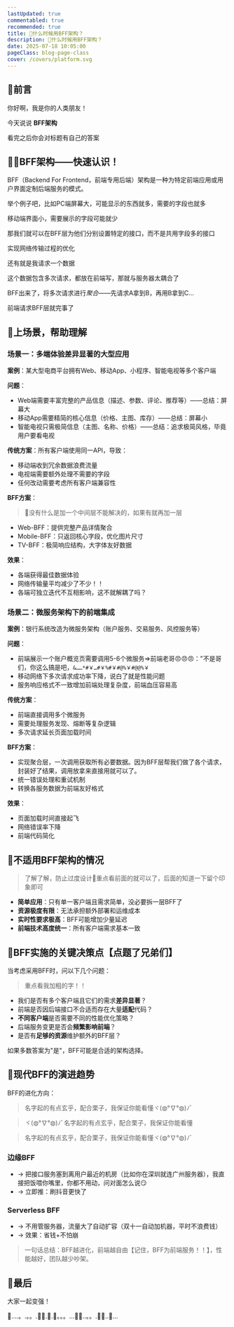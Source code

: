 ```yaml
---
lastUpdated: true
commentabled: true
recommended: true
title: 🤔什么时候用BFF架构？
description: 🤔什么时候用BFF架构？
date: 2025-07-18 10:05:00 
pageClass: blog-page-class
cover: /covers/platform.svg
---
```


## 🍃前言 ##

你好啊，我是你的人类朋友！

今天说说 **BFF架构**

看完之后你会对标题有自己的答案

## 🏃‍♂️BFF架构——快速认识！ ##

BFF（Backend For Frontend，前端专用后端）架构是一种为特定前端应用或用户界面定制后端服务的模式。

举个例子吧，比如PC端屏幕大，可能显示的东西就多，需要的字段也就多

移动端界面小，需要展示的字段可能就少

那我们就可以在BFF层为他们分别设置特定的接口，而不是共用字段多的接口

实现网络传输过程的优化

还有就是我请求一个数据

这个数据包含多次请求，都放在前端写，那就与服务器太耦合了

BFF出来了，将多次请求进行*聚合*——先请求A拿到B，再用B拿到C...

前端请求BFF层就完事了

## 🌰上场景，帮助理解 ##

### 场景一：多端体验差异显著的大型应用 ###

**案例**：某大型电商平台拥有Web、移动App、小程序、智能电视等多个客户端

**问题**：

- Web端需要丰富完整的产品信息（描述、参数、评论、推荐等）——总结：屏幕大
- 移动App需要精简的核心信息（价格、主图、库存）——总结：屏幕小
- 智能电视只需极简信息（主图、名称、价格）——总结：追求极简风格，毕竟用户要看电视

**传统方案**：所有客户端使用同一API，导致：

- 移动端收到冗余数据浪费流量
- 电视端需要额外处理不需要的字段
- 任何改动需要考虑所有客户端兼容性

**BFF方案**：

> 🤔没有什么是加一个中间层不能解决的，如果有就再加一层

- Web-BFF：提供完整产品详情聚合
- Mobile-BFF：只返回核心字段，优化图片尺寸
- TV-BFF：极简响应结构，大字体友好数据

**效果**：

- 各端获得最佳数据体验
- 网络传输量平均减少了不少！！
- 各端可独立迭代不互相影响，这不就解耦了吗？

### 场景二：微服务架构下的前端集成 ###

**案例**：银行系统改造为微服务架构（账户服务、交易服务、风控服务等）

**问题**：

- 前端展示一个账户概览页需要调用5-6个微服务=>前端老哥😠😠😠："不是哥们，你这么搞是吧，`&……*#￥…#￥%#￥#@%￥#@@%￥`
- 移动网络下多次请求成功率下降，说白了就是性能问题
- 服务响应格式不一致增加前端处理复杂度，前端血压容易高

**传统方案**：

- 前端直接调用多个微服务
- 需要处理服务发现、熔断等复杂逻辑
- 多次请求延长页面加载时间

**BFF方案**：

- 实现聚合层，一次调用获取所有必要数据。因为BFF层帮我们做了各个请求，封装好了结果，调用放拿来直接用就可以了。
- 统一错误处理和重试机制
- 转换各服务数据为前端友好格式

**效果**：

- 页面加载时间直接起飞
- 网络错误率下降
- 前端代码简化

## 🦉不适用BFF架构的情况 ##

> 了解了解，防止过度设计🍵重点看前面的就可以了，后面的知道一下留个印象即可

- **简单应用**：只有单一客户端且需求简单，没必要拆一层BFF了
- **资源极度有限**：无法承担额外部署和运维成本
- **实时性要求极高**：BFF可能增加少量延迟
- **前端技术高度统一**：所有客户端需求基本一致

## 🤔BFF实施的关键决策点【点题了兄弟们】 ##

当考虑采用BFF时，问以下几个问题：

> 重点看我加粗的字！！

- 我们是否有多个客户端且它们的需求**差异显著**？
- 前端是否因后端接口不合适而存在大量**适配**代码？
- **不同客户端**是否需要不同的性能优化策略？
- 后端服务变更是否会**频繁影响前端**？
- 是否有**足够的资源**维护额外的BFF层？

如果多数答案为"是"，BFF可能是合适的架构选择。

## 🤖现代BFF的演进趋势 ##

BFF的进化方向：

> 名字起的有点玄乎，配合栗子，我保证你能看懂ヾ(◍°∇°◍)ﾉﾞ

> ヾ(◍°∇°◍)ﾉﾞ名字起的有点玄乎，配合栗子，我保证你能看懂

> 名字起的有点玄乎，配合栗子，我保证你能看懂ヾ(◍°∇°◍)ﾉﾞ


### 边缘BFF ###

- → 把接口服务塞到离用户最近的机房（比如你在深圳就连广州服务器），我直接把饭喂你嘴里，你都不用动，问对面怎么说😏
- → 立即推：刷抖音更快了

### Serverless BFF ###

- → 不用管服务器，流量大了自动扩容（双十一自动加机器，平时不浪费钱）
- → 效果：省钱+不怕崩

> 一句话总结：BFF越进化，前端越自由【记住，BFF为前端服务！！】，性能越好，团队越少吵架。

## 👋最后 ##

大家一起变强！

🫏....。.。。.🫏🫏.🫏.🫏。。。...🫏🫏..。。.🫏🫏..🫏...
